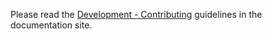 Please read the [Development - Contributing](https://readyapi.khulnasoft.com/contributing/) guidelines in the documentation site.
